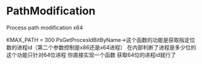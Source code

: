 # PathModification
Process path modification x64

KMAX_PATH = 300
PsGetProcesIdBitByName->这个函数的功能是获取指定位数的进程id（第二个参数控制是x86还是x64进程） 在内部判断了进程是多少位的 这个功能只针对64位进程 你直接实现一个函数 获取64位的进程id就行了
